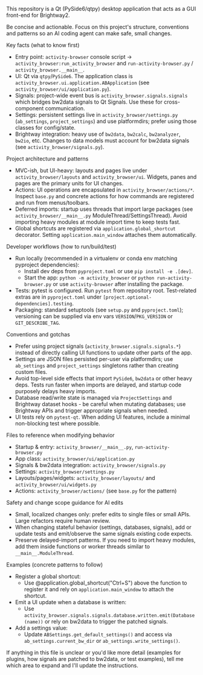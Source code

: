 This repository is a Qt (PySide6/qtpy) desktop application that acts as a GUI front-end for Brightway2.

Be concise and actionable. Focus on this project's structure, conventions and patterns so an AI coding agent can make safe, small changes.

Key facts (what to know first)
- Entry point: `activity-browser` console script -> `activity_browser:run_activity_browser` and `run-activity-browser.py` / `activity_browser.__main__`.
- UI: Qt via `qtpy`/`PySide6`. The application class is `activity_browser.ui.application.ABApplication` (see `activity_browser/ui/application.py`).
- Signals: project-wide event bus is `activity_browser.signals.signals` which bridges bw2data signals to Qt Signals. Use these for cross-component communication.
- Settings: persistent settings live in `activity_browser/settings.py` (`ab_settings`, `project_settings`) and use platformdirs; prefer using those classes for config/state.
- Brightway integration: heavy use of `bw2data`, `bw2calc`, `bw2analyzer`, `bw2io`, etc. Changes to data models must account for bw2data signals (see `activity_browser/signals.py`).

Project architecture and patterns
- MVC-ish, but UI-heavy: layouts and pages live under `activity_browser/layouts` and `activity_browser/ui`. Widgets, panes and pages are the primary units for UI changes.
- Actions: UI operations are encapsulated in `activity_browser/actions/*`. Inspect `base.py` and concrete actions for how commands are registered and run from menus/toolbars.
- Deferred imports: startup uses threads that import large packages (see `activity_browser/__main__.py` ModuleThread/SettingsThread). Avoid importing heavy modules at module import time to keep tests fast.
- Global shortcuts are registered via `application.global_shortcut` decorator. Setting `application.main_window` attaches them automatically.

Developer workflows (how to run/build/test)
- Run locally (recommended in a virtualenv or conda env matching pyproject dependencies):
  - Install dev deps from `pyproject.toml` or use `pip install -e .[dev]`.
  - Start the app: `python -m activity_browser` or `python run-activity-browser.py` or use `activity-browser` after installing the package.
- Tests: pytest is configured. Run `pytest` from repository root. Test-related extras are in `pyproject.toml` under `[project.optional-dependencies].testing`.
- Packaging: standard setuptools (see `setup.py` and `pyproject.toml`); versioning can be supplied via env vars `VERSION`/`PKG_VERSION` or `GIT_DESCRIBE_TAG`.

Conventions and gotchas
- Prefer using project signals (`activity_browser.signals.signals.*`) instead of directly calling UI functions to update other parts of the app.
- Settings are JSON files persisted per-user via platformdirs; use `ab_settings` and `project_settings` singletons rather than creating custom files.
- Avoid top-level side effects that import `PySide6`, `bw2data` or other heavy deps. Tests run faster when imports are delayed, and startup code purposely delays heavy imports.
- Database read/write state is managed via `ProjectSettings` and Brightway dataset hooks - be careful when mutating databases; use Brightway APIs and trigger appropriate signals when needed.
- UI tests rely on `pytest-qt`. When adding UI features, include a minimal non-blocking test where possible.

Files to reference when modifying behavior
- Startup & entry: `activity_browser/__main__.py`, `run-activity-browser.py`
- App class: `activity_browser/ui/application.py`
- Signals & bw2data integration: `activity_browser/signals.py`
- Settings: `activity_browser/settings.py`
- Layouts/pages/widgets: `activity_browser/layouts/` and `activity_browser/ui/widgets.py`
- Actions: `activity_browser/actions/` (see `base.py` for the pattern)

Safety and change scope guidance for AI edits
- Small, localized changes only: prefer edits to single files or small APIs. Large refactors require human review.
- When changing stateful behavior (settings, databases, signals), add or update tests and emit/observe the same signals existing code expects.
- Preserve delayed-import patterns. If you need to import heavy modules, add them inside functions or worker threads similar to `__main__.ModuleThread`.

Examples (concrete patterns to follow)
- Register a global shortcut:
  - Use @application.global_shortcut("Ctrl+S") above the function to register it and rely on `application.main_window` to attach the shortcut.
- Emit a UI update when a database is written:
  - Use `activity_browser.signals.signals.database.written.emit(Database(name))` or rely on bw2data to trigger the patched signals.
- Add a settings value:
  - Update `ABSettings.get_default_settings()` and access via `ab_settings.current_bw_dir` or `ab_settings.write_settings()`.

If anything in this file is unclear or you'd like more detail (examples for plugins, how signals are patched to bw2data, or test examples), tell me which area to expand and I'll update the instructions.
